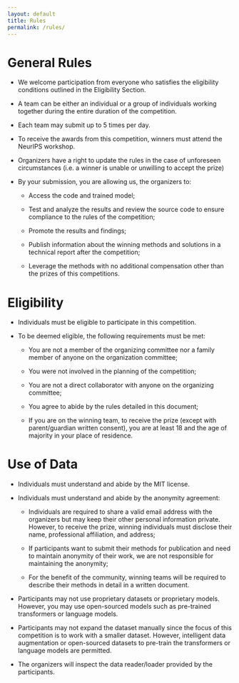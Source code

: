 ```yaml
---
layout: default
title: Rules
permalink: /rules/
---
```


# General Rules

- We welcome participation from everyone who satisfies the eligibility conditions outlined in the Eligibility Section. 

- A team can be either an individual or a group of individuals working together during the entire duration of the competition.

- Each team may submit up to 5 times per day.

- To receive the awards from this competition, winners must attend the NeurIPS workshop.

- Organizers have a right to update the rules in the case of unforeseen circumstances (i.e. a winner is unable or unwilling to accept the prize)

- By your submission, you are allowing us, the organizers to:
  
  - Access the code and trained model;
  
  - Test and analyze the results and review the source code to ensure compliance to the rules of the competition;
  
  - Promote the results and findings;
  
  - Publish information about the winning methods and solutions in a technical report after the competition;
  
  - Leverage the methods with no additional compensation other than the prizes of this competitions. 

# Eligibility

- Individuals must be eligible to participate in this competition.

- To be deemed eligible, the following requirements must be met:
  
  - You are not a member of the organizing committee nor a family member of anyone on the organization committee;
  
  - You were not involved in the planning of the competition;
  
  - You are not a direct collaborator with anyone on the organizing committee;
  
  - You agree to abide by the rules detailed in this document;
  
  - If you are on the winning team, to receive the prize (except with parent/guardian written consent), you are at least 18 and the age of majority in your place of residence.

# Use of Data

- Individuals must understand and abide by the MIT license.

- Individuals must understand and abide by the anonymity agreement:
  
  - Individuals are required to share a valid email address with the organizers but may keep their other personal information private. However, to receive the prize, winning individuals must disclose their name, professional affiliation, and address;
  
  - If participants want to submit their methods for publication and need to maintain anonymity of their work, we are not responsible for maintaining the anonymity;
  
  - For the benefit of the community, winning teams will be required to describe their methods in detail in a written document.

- Participants may not use proprietary datasets or proprietary models. However, you may use open-sourced models such as pre-trained transformers or language models.

- Participants may not expand the dataset manually since the focus of this competition is to work with a smaller dataset. However, intelligent data augmentation or open-sourced datasets to pre-train the transformers or language models are permitted.

- The organizers will inspect the data reader/loader provided by the participants.
